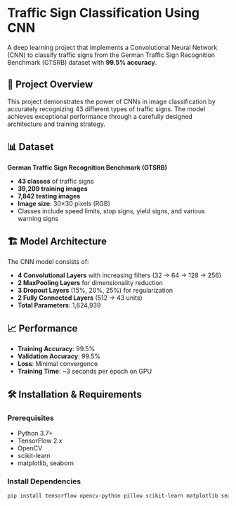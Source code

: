 # Traffic Sign Classification Using CNN

A deep learning project that implements a Convolutional Neural Network (CNN) to classify traffic signs from the German Traffic Sign Recognition Benchmark (GTSRB) dataset with **99.5% accuracy**.

## 🚦 Project Overview

This project demonstrates the power of CNNs in image classification by accurately recognizing 43 different types of traffic signs. The model achieves exceptional performance through a carefully designed architecture and training strategy.

## 📊 Dataset

**German Traffic Sign Recognition Benchmark (GTSRB)**
- **43 classes** of traffic signs
- **39,209 training images**
- **7,842 testing images**
- **Image size**: 30×30 pixels (RGB)
- Classes include speed limits, stop signs, yield signs, and various warning signs

## 🏗️ Model Architecture

The CNN model consists of:
- **4 Convolutional Layers** with increasing filters (32 → 64 → 128 → 256)
- **2 MaxPooling Layers** for dimensionality reduction
- **3 Dropout Layers** (15%, 20%, 25%) for regularization
- **2 Fully Connected Layers** (512 → 43 units)
- **Total Parameters**: 1,624,939

## 📈 Performance

- **Training Accuracy**: 99.5%
- **Validation Accuracy**: 99.5%
- **Loss**: Minimal convergence
- **Training Time**: ~3 seconds per epoch on GPU

## 🛠️ Installation & Requirements

### Prerequisites
- Python 3.7+
- TensorFlow 2.x
- OpenCV
- scikit-learn
- matplotlib, seaborn

### Install Dependencies
```bash
pip install tensorflow opencv-python pillow scikit-learn matplotlib seaborn pandas numpy
